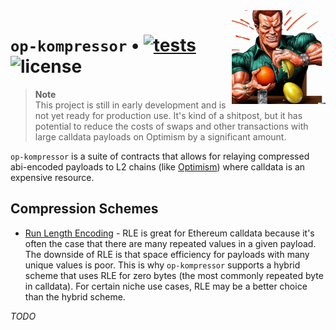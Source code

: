<img align="right" width="150" height="150" top="100" src="./assets/logo.png">

# `op-kompressor` • [![tests](https://github.com/clabby/op-kompressor/actions/workflows/test.yml/badge.svg?label=tests)](https://github.com/clabby/op-kompressor/actions/workflows/test.yml) ![license](https://img.shields.io/github/license/clabby/op-kompressor?label=license)

> **Note**  
> This project is still in early development and is not yet ready for production use. It's kind of a shitpost, but it has potential to reduce the costs of swaps and other transactions
> with large calldata payloads on Optimism by a significant amount.

`op-kompressor` is a suite of contracts that allows for relaying compressed abi-encoded payloads to L2 chains (like [Optimism](https://optimism.io)) where calldata is an expensive resource.

## Compression Schemes
* [Run Length Encoding](https://en.wikipedia.org/wiki/Run-length_encoding) - RLE is great for Ethereum calldata because it's often the case that there are many repeated values in a given payload. The downside
  of RLE is that space efficiency for payloads with many unique values is poor. This is why `op-kompressor` supports a hybrid scheme that uses RLE for zero bytes (the most commonly repeated byte in calldata).
  For certain niche use cases, RLE may be a better choice than the hybrid scheme.

*TODO*
